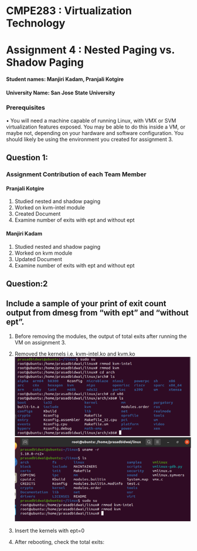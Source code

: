 
# CMPE283 : Virtualization Technology
# Assignment 4 : Nested Paging vs. Shadow Paging

#### Student names: Manjiri Kadam, Pranjali Kotgire
#### University Name: San Jose State University

### Prerequisites
• You will need a machine capable of running Linux, with VMX or SVM virtualization features exposed.
You may be able to do this inside a VM, or maybe not, depending on your hardware and software
configuration. You should likely be using the environment you created for assignment 3.

## Question 1:
### Assignment Contribution of each Team Member
#### Pranjali Kotgire
1. Studied nested and shadow paging
2. Worked on kvm-intel module
3. Created Document
4. Examine number of exits with ept and without ept


#### Manjiri Kadam
1. Studied nested and shadow paging
2. Worked on kvm module
3. Updated Document
4. Examine number of exits with ept and without ept

## Question:2
## Include a sample of your print of exit count output from dmesg from “with ept” and “without ept”.

1. Before removing the modules, the output of total exits after running the VM on assignment 3.

2.  Removed the kernels i.e. kvm-intel.ko and kvm.ko 
![](https://github.com/Manjiri1101/283_VirtualizationTechnologies/blob/master/Assignment%204/screenshot-1.png)
![](https://github.com/Manjiri1101/283_VirtualizationTechnologies/blob/master/Assignment%204/screenshot-3.png)

3.  Insert the kernels with ept=0 

4. After rebooting, check the total exits:



